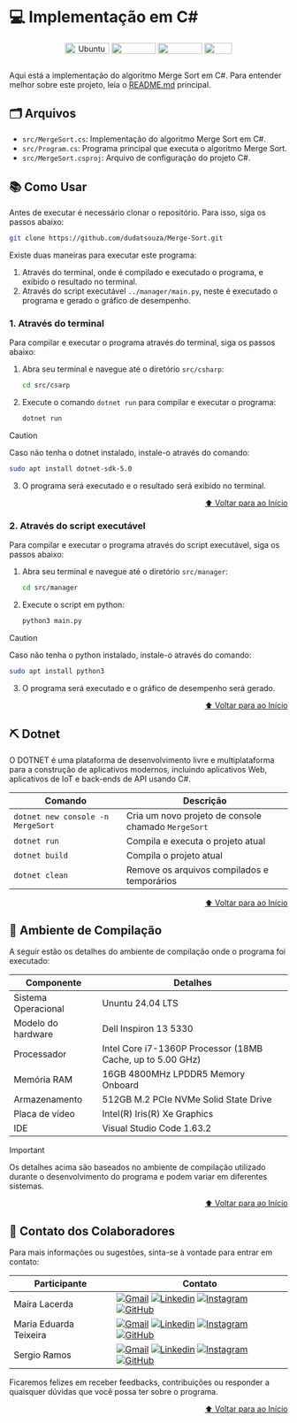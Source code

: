 # 💻 Implementação em C#

<div align="center">
   <img align="center" height="20px" width="80px" alt="Ubuntu" src="https://img.shields.io/badge/Ubuntu-E95420?logo=ubuntu&logoColor=white"/>
   <img align="center" height="20px" width="80px" src="https://img.shields.io/badge/VS%20Code-blue?logo=visual%20studio%20code"/>
   <img align="center" height="20px" width="80px" src="https://img.shields.io/badge/.NET-5C2D91?logo=.net&logoColor=white"/>
   <img align="center" height="20px" width="50px" src="https://img.shields.io/badge/c%23-%23239120.svg?logo=csharp&logoColor=white">
</div>

## 
Aqui está a implementação do algoritmo Merge Sort em C#. Para entender melhor sobre este projeto, leia o [README.md](../../README.md) principal.

## 🗂 Arquivos

- `src/MergeSort.cs`: Implementação do algoritmo Merge Sort em C#.
- `src/Program.cs`: Programa principal que executa o algoritmo Merge Sort.
- `src/MergeSort.csproj`: Arquivo de configuração do projeto C#.


## 📚 Como Usar
Antes de executar é necessário clonar o repositório. Para isso, siga os passos abaixo:
```bash
git clone https://github.com/dudatsouza/Merge-Sort.git
```

Existe duas maneiras para executar este programa:
1. Através do terminal, onde é compilado e executado o programa, e exibido o resultado no terminal.
2. Através do script executável `../manager/main.py`, neste é executado o programa e gerado o gráfico de desempenho.

### 1. Através do terminal
Para compilar e executar o programa através do terminal, siga os passos abaixo:

1. Abra seu terminal e navegue até o diretório `src/csharp`:
    ```bash
    cd src/csarp
    ```
2. Execute o comando `dotnet run` para compilar e executar o programa:
    ```bash
    dotnet run
    ```
> [!CAUTION]
> Caso não tenha o dotnet instalado, instale-o através do comando:
> ```bash
> sudo apt install dotnet-sdk-5.0
> ```

3. O programa será executado e o resultado será exibido no terminal.
<p align="right"><a href="#-implementação-em-c">⬆️ Voltar para ao Início</a></p>

### 2. Através do script executável
Para compilar e executar o programa através do script executável, siga os passos abaixo:

1. Abra seu terminal e navegue até o diretório `src/manager`:
    ```bash
    cd src/manager
    ```
2. Execute o script em python:
    ```bash
    python3 main.py
    ```
> [!CAUTION]
> Caso não tenha o python instalado, instale-o através do comando:
> ```bash
> sudo apt install python3
> ```

3. O programa será executado e o gráfico de desempenho será gerado.
<p align="right"><a href="#-implementação-em-c">⬆️ Voltar para ao Início</a></p>

## ⛏ Dotnet

O DOTNET é uma plataforma de desenvolvimento livre e multiplataforma para a construção de aplicativos modernos, incluindo aplicativos Web, aplicativos de IoT e back-ends de API usando C#.


| Comando      | **Descrição**                           |
|--------------|-----------------------------------------|
| `dotnet new console -n MergeSort` | Cria um novo projeto de console chamado `MergeSort` |
| `dotnet run` | Compila e executa o projeto atual |
| `dotnet build` | Compila o projeto atual |
| `dotnet clean` | Remove os arquivos compilados e temporários |
<p align="right"><a href="#-implementação-em-c">⬆️ Voltar para ao Início</a></p>

## 🔧 Ambiente de Compilação
A seguir estão os detalhes do ambiente de compilação onde o programa foi executado:

| Componente      | Detalhes                          |
|-----------------|-----------------------------------|
| Sistema Operacional | Ununtu 24.04 LTS|
| Modelo do hardware| Dell Inspiron 13 5330|
| Processador     | Intel Core i7-1360P Processor (18MB Cache, up to 5.00 GHz)|
| Memória RAM     | 16GB 4800MHz LPDDR5 Memory Onboard|
| Armazenamento   | 512GB M.2 PCIe NVMe Solid State Drive|
| Placa de vídeo  | Intel(R) Iris(R) Xe Graphics |
| IDE             | Visual Studio Code 1.63.2|

> [!IMPORTANT]
> Os detalhes acima são baseados no ambiente de compilação utilizado durante o desenvolvimento do programa e podem variar em diferentes sistemas.
<p align="right"><a href="#-implementação-em-c">⬆️ Voltar para ao Início</a></p>

## 📧 Contato dos Colaboradores
Para mais informações ou sugestões, sinta-se à vontade para entrar em contato:

| Participante           |  Contato  |                     
| -----------------------| ----------|
|  Maíra Lacerda | [![Gmail][Gmail Badge]][Gmail Colab 1] [![Linkedin][Linkedin Badge]][Linkedin Colab 1] [![Instagram][Instagram Badge]][Instagram Colab 1] [![GitHub][GitHub Badge]][GitHub Colab 1]|
|  Maria Eduarda Teixeira | [![Gmail][Gmail Badge]][Gmail Colab 2] [![Linkedin][Linkedin Badge]][Linkedin Colab 2] [![Instagram][Instagram Badge]][Instagram Colab 2] [![GitHub][GitHub Badge]][GitHub Colab 2]|
|  Sergio Ramos | [![Gmail][Gmail Badge]][Gmail Colab 3] [![Linkedin][Linkedin Badge]][Linkedin Colab 3] [![Instagram][Instagram Badge]][Instagram Colab 3] [![GitHub][GitHub Badge]][GitHub Colab 3]          |  

Ficaremos felizes em receber feedbacks, contribuições ou responder a quaisquer dúvidas que você possa ter sobre o programa.
<p align="right"><a href="#-implementação-em-c">⬆️ Voltar para ao Início</a></p>


[Gmail Badge]: https://img.shields.io/badge/-Gmail-c14438?style=flat-square&logo=Gmail&logoColor=white
[Linkedin Badge]: https://img.shields.io/badge/-LinkedIn-0e76a8?style=flat-square&logo=Linkedin&logoColor=white
[Instagram Badge]: https://img.shields.io/badge/-Instagram-e4405f?style=flat-square&logo=Instagram&logoColor=white
[GitHub Badge]: https://img.shields.io/badge/-GitHub-181717?style=flat-square&logo=GitHub&logoColor=white

[Gmail Colab 1]: mailto:mairaallacerda@gmail.com
[Gmail Colab 2]: mailto:dudateixeirasouza@gmail.com
[Gmail Colab 3]: mailto:sergiohenriquequedasramos@gmail.com

[Linkedin Colab 1]: https://www.linkedin.com/in/ma%C3%ADra-almeida-lacerda
[Linkedin Colab 2]: https://www.linkedin.com/in/maria-eduarda-teixeira-souza-2a2b3a254/
[Linkedin Colab 3]: https://www.linkedin.com/in/sergio-ramos-21057230a

[Instagram Colab 1]: https://www.instagram.com/mairaallacerda/
[Instagram Colab 2]: https://www.instagram.com/dudat_18/
[Instagram Colab 3]: https://www.instagram.com/eu__sergio/

[GitHub Colab 1]: https://github.com/mairaallacerda
[GitHub Colab 2]: https://github.com/dudatsouza
[GitHub Colab 3]: https://github.com/serginnn